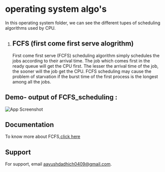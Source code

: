
# operating system algo's

In this operating system folder, we can see the different tupes of scheduling algorithms used by CPU.

1. FCFS (first come first serve alogrithm)
   -
   First come first serve (FCFS) scheduling algorithm simply schedules the jobs according to their arrival time. The job which comes first in the ready queue will get the CPU first. The lesser the arrival time of the job, the sooner will the job get the CPU. FCFS scheduling may cause the problem of starvation if the burst time of the first process is the longest among all the jobs.





## Demo- output of FCFS_scheduling :

![App Screenshot](https://media.geeksforgeeks.org/wp-content/uploads/20200910234944/FCFS.jpg)


## Documentation

To know more about FCFS,[click here](https://www.geeksforgeeks.org/program-for-fcfs-cpu-scheduling-set-1/)


## Support

For support, email aayushdadhich0409@gmail.com.

